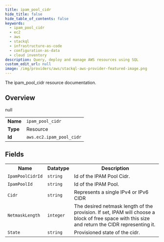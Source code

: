 ```yaml
---
title: ipam_pool_cidr
hide_title: false
hide_table_of_contents: false
keywords:
  - ipam_pool_cidr
  - ec2
  - aws
  - stackql
  - infrastructure-as-code
  - configuration-as-data
  - cloud inventory
description: Query, deploy and manage AWS resources using SQL
custom_edit_url: null
image: /img/providers/aws/stackql-aws-provider-featured-image.png
---
```

The ipam_pool_cidr resource documentation.

## Overview
<table><tbody>
<tr><td><b>Name</b></td><td><code>ipam_pool_cidr</code></td></tr>
<tr><td><b>Type</b></td><td>Resource</td></tr>
null
<tr><td><b>Id</b></td><td><code>aws.ec2.ipam_pool_cidr</code></td></tr>
</tbody></table>

## Fields
<table><tbody>
<tr><th>Name</th><th>Datatype</th><th>Description</th></tr>
<tr><td><code>IpamPoolCidrId</code></td><td><code>string</code></td><td>Id of the IPAM Pool Cidr.</td></tr><tr><td><code>IpamPoolId</code></td><td><code>string</code></td><td>Id of the IPAM Pool.</td></tr><tr><td><code>Cidr</code></td><td><code>string</code></td><td>Represents a single IPv4 or IPv6 CIDR</td></tr><tr><td><code>NetmaskLength</code></td><td><code>integer</code></td><td>The desired netmask length of the provision. If set, IPAM will choose a block of free space with this size and return the CIDR representing it.</td></tr><tr><td><code>State</code></td><td><code>string</code></td><td>Provisioned state of the cidr.</td></tr>
</tbody></table>